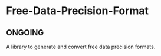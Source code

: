 # Free-Data-Precision-Format

## ONGOING

A library to generate and convert free data precision formats.
